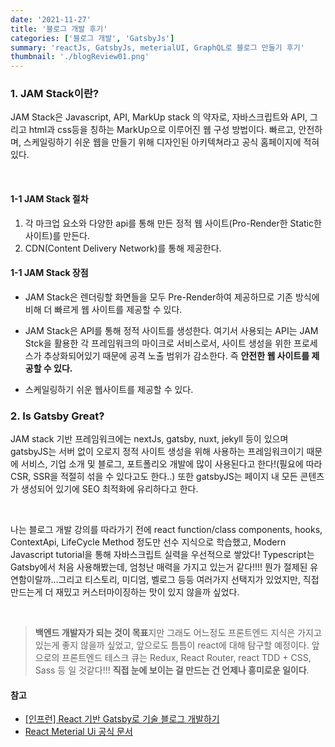 ```yaml
---
date: '2021-11-27'
title: '블로그 개발 후기'
categories: ['블로그 개발', 'GatsbyJs']
summary: 'reactJs, GatsbyJs, meterialUI, GraphQL로 블로그 만들기 후기'
thumbnail: './blogReview01.png'
---
```


### 1. JAM Stack이란?

JAM Stack은 Javascript, API, MarkUp stack 의 약자로, 자바스크립트와 API, 그리고 html과 css등을 칭하는 MarkUp으로 이루어진 웹 구성 방법이다.
빠르고, 안전하며, 스케일링하기 쉬운 웹을 만들기 위해 디자인된 아키텍쳐라고 공식 홈페이지에 적혀있다.

<br>

#### 1-1 JAM Stack 절차

1. 각 마크업 요소와 다양한 api를 통해 만든 정적 웹 사이트(Pro-Render한 Static한 사이트)를 만든다.
2. CDN(Content Delivery Network)를 통해 제공한다.

#### 1-1 JAM Stack 장점

- JAM Stack은 렌더링할 화면들을 모두 Pre-Render하여 제공하므로 기존 방식에 비해 더 빠르게 웹 사이트를 제공할 수 있다.

- JAM Stack은 API를 통해 정적 사이트를 생성한다. 여기서 사용되는 API는 JAM Stck을 활용한 각 프레임워크의 마이크로 서비스로서, 사이트 생성을 위한 프로세스가 추상화되어있기 때문에 공격 노출 범위가 감소한다. 즉 <b>안전한 웹 사이트를 제공할 수 있다.</b>

- 스케일링하기 쉬운 웹사이트를 제공할 수 있다.

### 2. Is Gatsby Great?

JAM stack 기반 프레임워크에는 nextJs, gatsby, nuxt, jekyll 등이 있으며 gatsbyJS는 서버 없이 오로지 정적 사이트 생성을 위해 사용하는 프레임워크이기 때문에 서비스, 기업 소개 및 블로그, 포트폴리오
개발에 많이 사용된다고 한다!(필요에 따라 CSR, SSR을 적절히 섞을 수 있다고도 한다..) 또한 gatsbyJS는 페이지 내 모든 콘텐츠가 생성되어 있기에 SEO 최적화에 유리하다고 한다.

 <br>

나는 블로그 개발 강의를 따라가기 전에 react function/class components, hooks, ContextApi, LifeCycle Method 정도만 선수 지식으로 학습했고, Modern Javascript tutorial을 통해 자바스크립트 실력을
우선적으로 쌓았다! Typescript는 Gatsby에서 처음 사용해봤는데, 엄청난 매력을 가지고 있는거 같다!!!! 뭔가 절제된 유연함이랄까...그리고 티스토리, 미디엄, 벨로그 등등 여러가지 선택지가 있었지만, 직접
만드는게 더 재밌고 커스터마이징하는 맛이 있지 않을까 싶었다.

 <br>

> **백엔드 개발자가 되는 것이 목표**지만 그래도 어느정도 프론트엔드 지식은 가지고 있는게 좋지 않을까 싶었고, 앞으로도 틈틈이 react에 대해 탐구할 예정이다.
> 앞으로의 프론트엔드 테스크 큐는 Redux, React Router, react TDD + CSS, Sass 등 일 것같다!!! **직접 눈에 보이는 걸 만드는 건 언제나 흥미로운 일이다**.

#### 참고

- [[인프런] React 기반 Gatsby로 기술 블로그 개발하기](https://www.inflearn.com/course/gatsby-%EA%B8%B0%EC%88%A0%EB%B8%94%EB%A1%9C%EA%B7%B8/dashboard)
- [React Meterial Ui 공식 문서](https://mui.com/)
